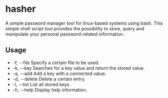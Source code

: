 # hasher
A simple password manager tool for linux-based systems using bash.
This simple shell script tool provides the possibility to store, query and manipulate your personal password-related information.


## Usage
* -f, --file      Specify a certain file to be used.
* -k, --key      Searches for a key value and return the stored value.
* -a, --add      Add a key with a connected value.
* -d, --delete   Delete a certain entry.
* -l, --list     List all stored keys.
* -h, --help     Display help information.
